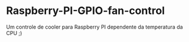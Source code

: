 # Raspberry-PI-GPIO-fan-control
Um controle de cooler para Raspberry PI dependente da temperatura da CPU ;)
